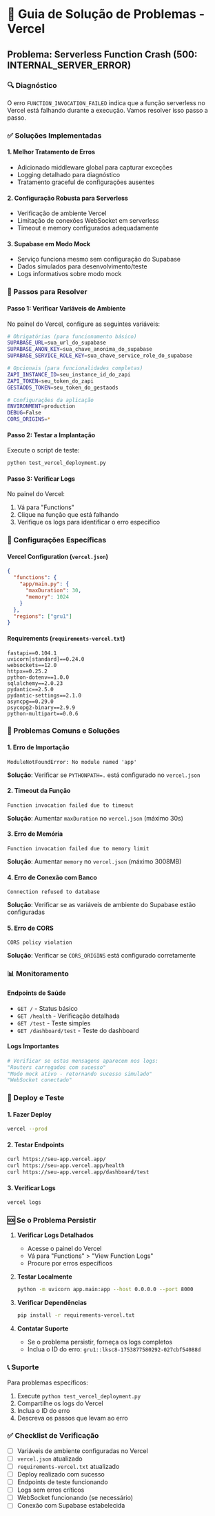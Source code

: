 # 🔧 Guia de Solução de Problemas - Vercel

## Problema: Serverless Function Crash (500: INTERNAL_SERVER_ERROR)

### 🔍 Diagnóstico

O erro `FUNCTION_INVOCATION_FAILED` indica que a função serverless no Vercel está falhando durante a execução. Vamos resolver isso passo a passo.

### ✅ Soluções Implementadas

#### 1. **Melhor Tratamento de Erros**
- Adicionado middleware global para capturar exceções
- Logging detalhado para diagnóstico
- Tratamento graceful de configurações ausentes

#### 2. **Configuração Robusta para Serverless**
- Verificação de ambiente Vercel
- Limitação de conexões WebSocket em serverless
- Timeout e memory configurados adequadamente

#### 3. **Supabase em Modo Mock**
- Serviço funciona mesmo sem configuração do Supabase
- Dados simulados para desenvolvimento/teste
- Logs informativos sobre modo mock

### 🚀 Passos para Resolver

#### Passo 1: Verificar Variáveis de Ambiente

No painel do Vercel, configure as seguintes variáveis:

```bash
# Obrigatórias (para funcionamento básico)
SUPABASE_URL=sua_url_do_supabase
SUPABASE_ANON_KEY=sua_chave_anonima_do_supabase
SUPABASE_SERVICE_ROLE_KEY=sua_chave_service_role_do_supabase

# Opcionais (para funcionalidades completas)
ZAPI_INSTANCE_ID=seu_instance_id_do_zapi
ZAPI_TOKEN=seu_token_do_zapi
GESTAODS_TOKEN=seu_token_do_gestaods

# Configurações da aplicação
ENVIRONMENT=production
DEBUG=False
CORS_ORIGINS=*
```

#### Passo 2: Testar a Implantação

Execute o script de teste:

```bash
python test_vercel_deployment.py
```

#### Passo 3: Verificar Logs

No painel do Vercel:
1. Vá para "Functions"
2. Clique na função que está falhando
3. Verifique os logs para identificar o erro específico

### 🔧 Configurações Específicas

#### Vercel Configuration (`vercel.json`)
```json
{
  "functions": {
    "app/main.py": {
      "maxDuration": 30,
      "memory": 1024
    }
  },
  "regions": ["gru1"]
}
```

#### Requirements (`requirements-vercel.txt`)
```
fastapi==0.104.1
uvicorn[standard]==0.24.0
websockets==12.0
httpx==0.25.2
python-dotenv==1.0.0
sqlalchemy==2.0.23
pydantic==2.5.0
pydantic-settings==2.1.0
asyncpg==0.29.0
psycopg2-binary==2.9.9
python-multipart==0.0.6
```

### 🐛 Problemas Comuns e Soluções

#### 1. **Erro de Importação**
```
ModuleNotFoundError: No module named 'app'
```
**Solução**: Verificar se `PYTHONPATH=.` está configurado no `vercel.json`

#### 2. **Timeout da Função**
```
Function invocation failed due to timeout
```
**Solução**: Aumentar `maxDuration` no `vercel.json` (máximo 30s)

#### 3. **Erro de Memória**
```
Function invocation failed due to memory limit
```
**Solução**: Aumentar `memory` no `vercel.json` (máximo 3008MB)

#### 4. **Erro de Conexão com Banco**
```
Connection refused to database
```
**Solução**: Verificar se as variáveis de ambiente do Supabase estão configuradas

#### 5. **Erro de CORS**
```
CORS policy violation
```
**Solução**: Verificar se `CORS_ORIGINS` está configurado corretamente

### 📊 Monitoramento

#### Endpoints de Saúde
- `GET /` - Status básico
- `GET /health` - Verificação detalhada
- `GET /test` - Teste simples
- `GET /dashboard/test` - Teste do dashboard

#### Logs Importantes
```python
# Verificar se estas mensagens aparecem nos logs:
"Routers carregados com sucesso"
"Modo mock ativo - retornando sucesso simulado"
"WebSocket conectado"
```

### 🔄 Deploy e Teste

#### 1. Fazer Deploy
```bash
vercel --prod
```

#### 2. Testar Endpoints
```bash
curl https://seu-app.vercel.app/
curl https://seu-app.vercel.app/health
curl https://seu-app.vercel.app/dashboard/test
```

#### 3. Verificar Logs
```bash
vercel logs
```

### 🆘 Se o Problema Persistir

1. **Verificar Logs Detalhados**
   - Acesse o painel do Vercel
   - Vá para "Functions" > "View Function Logs"
   - Procure por erros específicos

2. **Testar Localmente**
   ```bash
   python -m uvicorn app.main:app --host 0.0.0.0 --port 8000
   ```

3. **Verificar Dependências**
   ```bash
   pip install -r requirements-vercel.txt
   ```

4. **Contatar Suporte**
   - Se o problema persistir, forneça os logs completos
   - Inclua o ID do erro: `gru1::lksc8-1753877580292-027cbf54088d`

### 📞 Suporte

Para problemas específicos:
1. Execute `python test_vercel_deployment.py`
2. Compartilhe os logs do Vercel
3. Inclua o ID do erro
4. Descreva os passos que levam ao erro

### ✅ Checklist de Verificação

- [ ] Variáveis de ambiente configuradas no Vercel
- [ ] `vercel.json` atualizado
- [ ] `requirements-vercel.txt` atualizado
- [ ] Deploy realizado com sucesso
- [ ] Endpoints de teste funcionando
- [ ] Logs sem erros críticos
- [ ] WebSocket funcionando (se necessário)
- [ ] Conexão com Supabase estabelecida 